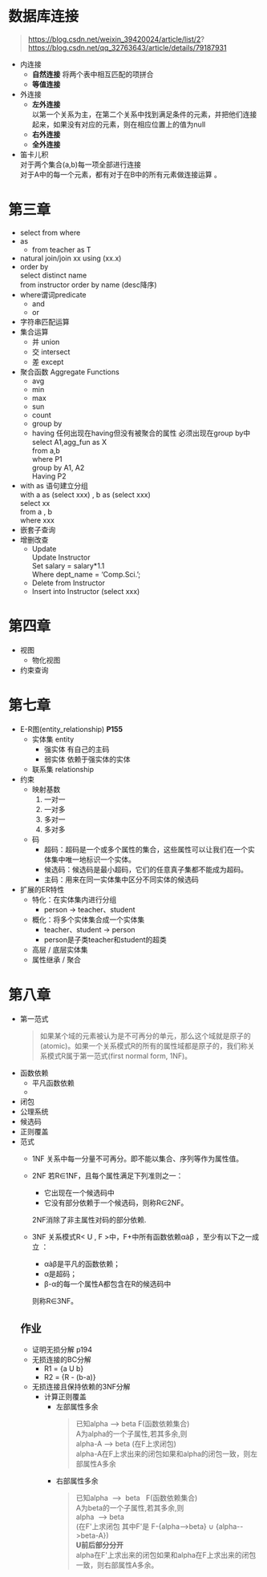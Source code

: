 # 数据库连接 
> https://blog.csdn.net/weixin_39420024/article/list/2? 
> https://blog.csdn.net/qq_32763643/article/details/79187931
+ 内连接
  +  **自然连接** 将两个表中相互匹配的项拼合
  + **等值连接**
+ 外连接
  + **左外连接**  
    以第一个关系为主，在第二个关系中找到满足条件的元素，并把他们连接起来，如果没有对应的元素，则在相应位置上的值为null 
  + **右外连接**
  + **全外连接**
+ 笛卡儿积  
  对于两个集合(a,b)每一项全部进行连接  
  对于A中的每一个元素，都有对于在B中的所有元素做连接运算 。
# 第三章
+ select from where  
+ as  
  + from teacher as T
+ natural join/join xx using (xx.x)
+ order by  
  select distinct name  
  from    instructor  order by name (desc降序)
+ where谓词predicate
  + and
  + or
+ 字符串匹配运算
+ 集合运算
  +  并 union
  +  交 intersect
  +  差 except
+ 聚合函数 Aggregate Functions
  + avg
  + min
  + max
  + sun
  + count
  + group by
  + having 任何出现在having但没有被聚合的属性 必须出现在group by中  
  select A1,agg_fun  as  X  
  from   a,b  
  where P1  
  group by A1, A2  
  Having P2
+ with as 语句建立分组  
  with a as (select xxx) , b as (select xxx)  
  select xx  
  from a , b  
  where xxx
+ 嵌套子查询
+ 增删改查
  + Update  
    Update Instructor  
    Set salary = salary*1.1  
    Where dept_name = ‘Comp.Sci.’;
  + Delete from Instructor
  + Insert into Instructor (select xxx)
# 第四章 
+ 视图
  + 物化视图
+ 约束查询

# 第七章
+ E-R图(entity_relationship) **P155**
  + 实体集 entity
    + 强实体 有自己的主码
    + 弱实体 依赖于强实体的实体
  + 联系集 relationship
+ 约束
  + 映射基数
    1. 一对一
    2. 一对多
    3. 多对一
    4. 多对多
  + 码
    + 超码：超码是一个或多个属性的集合，这些属性可以让我们在一个实体集中唯一地标识一个实体。
    + 候选码：候选码是最小超码，它们的任意真子集都不能成为超码。
    + 主码：用来在同一实体集中区分不同实体的候选码
+ 扩展的ER特性
  + 特化：在实体集内进行分组
    + person -> teacher、student
  + 概化：将多个实体集合成一个实体集
    + teacher、student -> person
    + person是子类teacher和student的超类
  + 高层 / 底层实体集
  + 属性继承 / 聚合
# 第八章
+ 第一范式
  > 如果某个域的元素被认为是不可再分的单元，那么这个域就是原子的(atomic)。如果一个关系模式R的所有的属性域都是原子的，我们称关系模式R属于第一范式(first normal form, 1NF)。
+ 函数依赖
  + 平凡函数依赖
  + 
+ 闭包
+ 公理系统
+ 候选码
+ 正则覆盖
+ 范式
  + 1NF
  关系中每一分量不可再分。即不能以集合、序列等作为属性值。
  + 2NF
  若R∈1NF，且每个属性满足下列准则之一：
    + 它出现在一个候选码中
    +  它没有部分依赖于一个候选码，则称R∈2NF。

    2NF消除了非主属性对码的部分依赖.
  + 3NF
    关系模式R< U , F >中，F+中所有函数依赖αàβ ，至少有以下之一成立 ：
    + αàβ是平凡的函数依赖；
    + α是超码；
    + β-α的每一个属性A都包含在R的候选码中  

    则称R∈3NF。
  ## 作业
  + 证明无损分解 p194 
  + 无损连接的BC分解
    + R1 = {a U b}
    + R2 = {R - (b-a)}
  + 无损连接且保持依赖的3NF分解
    + 计算正则覆盖
      + 左部属性多余  
        > 已知alpha  -->  beta   F(函数依赖集合)  
          A为alpha的一个子属性,若其多余,则   
          alpha-A  -->  beta    (在F上求闭包)  
          alpha-A在F上求出来的闭包如果和alpha的闭包一致，则左部属性A多余
      + 右部属性多余
        > 已知alpha  -->  beta   F(函数依赖集合)   
          A为beta的一个子属性,若其多余,则  
          alpha  --> beta     
          (在F'上求闭包 其中F'是 F-{alpha-->beta} ∪ {alpha-->beta-A})  
          **U前后部分分开**   
          alpha在F'上求出来的闭包如果和alpha在F上求出来的闭包一致，则右部属性A多余。